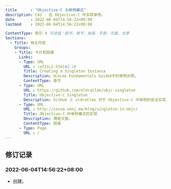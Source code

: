 ```yaml
---
title      : "Objective-C 与单例模式"
description: C43 - 在 Objective-C 中实现单例。
date       : 2022-06-04T14:56:22+08:00
lastmod    : 2022-06-04T14:56:22+08:00

ContentType: 索引 # 可选值：图书、章节、指南、手册、页面、文章
Sections:
  - Title: 相关内容
    Groups:
    - Title: 卡片和链接
      Links:
      - Type: URL
        URL : ref21c2.html#2.10
        Title: Creating a Singleton Instance
        Description: 《Cocoa Fundamentals Guide》中的单例示例。
        ContentType: 章节
      - Type: URL
        URL : https://github.com/oldratlee/objc-singleton
        Title: Objective-C Singleton
        Description: GitHub 上 oldratlee 对于 Objective-C 中单例的安全实现的总结和代码。
      - Type: URL
        URL : http://cocoa.venj.me/blog/singleton-in-objc/
        Title: Objective-C 中单例模式的实现
        Description: 博客文章。
        ContentType: 链接
      - Type: Page
        URL : /
---
```


## 修订记录
### 2022-06-04T14:56:22+08:00
* 创建。